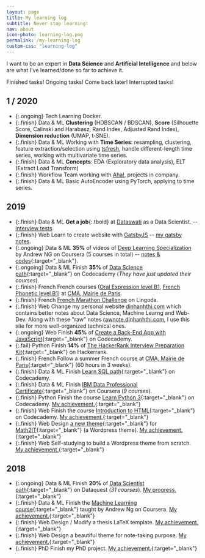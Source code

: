 ```yaml
---
layout: page
title: My learning log
subtitle: Never stop learning!
nav: about
icon-photo: learning-log.png
permalink: /my-learning-log
custom-css: "learning-log"
---
```


I want to be an expert in **Data Science** and **Artificial Intelligence** and below are what I've learned/done so far to achieve it.

<p class="text-left">
  <span class="task finish d-inline-block mr-3">Finished tasks!</span>
  <span class="task ongoing d-inline-block mr-3">Ongoing tasks!</span>
  <span class="task delay d-inline-block mr-3">Come back later!</span>
  <span class="task fail d-inline-block">Interrupted tasks!</span>
</p>

## 1 / 2020

- {:.ongoing} <span class="tbadge badge-orange">Tech</span> Learning Docker.
- {:.finish} <span class="tbadge badge-yellow">Data & ML</span> **Clustering** (HDBSCAN / BDSCAN), **Score** (Silhouette Score, Calinski and Harabasz, Rand Index, Adjusted Rand Index), **Dimension reduction** (UMAP, t-SNE).
- {:.finish} <span class="tbadge badge-yellow">Data & ML</span> Working with **Time Series**: resampling, clustering, feature extraction/selection using [tsfresh](https://tsfresh.readthedocs.io/en/latest/), handle different-length time series, working with multivariate time series.
- {:.finish} <span class="tbadge badge-yellow">Data & ML</span> **Concepts**: EDA (Exploratory data analysis), ELT (Extract Load Transform)
- {:.finish} <span class="tbadge badge-gray">Workflow</span> Team working with [Aha!](http://aha.io/), projects in company.
- {:.finish} <span class="tbadge badge-yellow">Data & ML</span> Basic AutoEncoder using PyTorch, applying to time series.


## 2019

- {:.finish} <span class="tbadge badge-yellow">Data & ML</span> **Get a job**{:.tbold} at [Dataswati](https://www.dataswati.com/) as a Data Scientist. -- [interview tests](https://github.com/dinhanhthi/data-science-learning/tree/master/interview/dataswati).
- {:.finish} <span class="tbadge badge-blue">Web</span> Learn to create website with [GatsbyJS](https://www.gatsbyjs.org/) -- [my gatsby notes](/gatsby-js).
- {:.ongoing} <span class="tbadge badge-yellow">Data & ML</span> **35%** of videos of [Deep Learning Specialization](https://www.coursera.org/specializations/deep-learning) by Andrew NG on Coursera (5 courses in total) -- [notes & codes](https://github.com/dinhanhthi/deeplearning.ai-notes){:target="_blank"}.
- {:.ongoing} <span class="tbadge badge-yellow">Data & ML</span> Finish **35%** of [Data Science path](https://www.codecademy.com/learn/paths/data-science){:target="_blank"} on Codecademy (*They have just updated their courses*).
- {:.finish} <span class="tbadge badge-green">French</span> French courses ([Oral Expression level B1](https://cma.paris.fr/#displayElement(7490)), [French Phonetic level B1](https://cma.paris.fr/#displayElement(7492))) at [CMA, Mairie de Paris](https://cma.paris.fr/).
- {:.finish} <span class="tbadge badge-green">French</span> [French Marathon Challenge](https://www.lingoda.com/en/language-marathon) on Lingoda.
- {:.finish} <span class="tbadge badge-blue">Web</span> Change my personal website [dinhanhthi.com](https://note.dinhanhthi.com) which contains better notes about Data Science, Machine Learng and Web-Dev. Along with these "raw" notes [rawnote.dinhanhthi.com](https://rawnote.dinhanhthi.com/), I use this site for more well-organized technical ones.
- {:.ongoing} <span class="tbadge badge-blue">Web</span> Finish **45%** of [Create a Back-End App with JavaScript](https://www.codecademy.com/learn/paths/create-a-back-end-app-with-javascript){:target="_blank"} on Codecademy.
- {:.fail} <span class="tbadge badge-orange">Python</span> Finish **14%** of [The HackerRank Interview Preparation Kit](https://www.hackerrank.com/interview/interview-preparation-kit){:target="_blank"} on Hackerrank.
- {:.finish} <span class="tbadge badge-green">French</span> Follow a summer French course at [CMA, Mairie de Paris](https://cma.paris.fr/){:target="_blank"} (60 hours in 3 weeks).
- {:.finish} <span class="tbadge badge-yellow">Data & ML</span> Finish [Learn SQL path](https://www.codecademy.com/learn/learn-sql){:target="_blank"} on Codecademy.
- {:.finish} <span class="tbadge badge-yellow">Data & ML</span> Finish [IBM Data Professional Certificate](https://www.coursera.org/specializations/ibm-data-science-professional-certificate){:target="_blank"} on Coursera (*9 courses*).
- {:.finish} <span class="tbadge badge-orange">Python</span> Finish the course [Learn Python 3](https://www.codecademy.com/learn/learn-python-3){:target="_blank"} on Codecademy. [My achievement.](https://www.codecademy.com/dinhanhthi){:target="_blank"}
- {:.finish} <span class="tbadge badge-blue">Web</span> Finish the course [Introduction to HTML](https://www.codecademy.com/learn/learn-html){:target="_blank"} on Codecademy. [My achievement.](https://www.codecademy.com/dinhanhthi){:target="_blank"}
- {:.finish} <span class="tbadge badge-blue">Web</span> Design [a new theme](https://github.com/dinhanhthi/math2itwp){:target="_blank"} for [Math2IT](https://math2it.com){:target="_blank"} (a Wordpress theme). [My achievement.](https://math2it.com){:target="_blank"}
- {:.finish} <span class="tbadge badge-blue">Web</span> Self-studying to build a Wordpress theme from scratch. [My achievement.](https://github.com/dinhanhthi/math2itwp){:target="_blank"}

## 2018

- {:.ongoing} <span class="tbadge badge-yellow">Data & ML</span> Finish **20%** of [Data Scientist path](https://www.dataquest.io/path/data-scientist){:target="_blank"} on Dataquest (*31 courses*). [My progress.](https://app.dataquest.io/profile/dinhanhthimail){:target="_blank"}
- {:.finish} <span class="tbadge badge-yellow">Data & ML</span> Finish the [Machine Learning course](https://www.coursera.org/learn/machine-learning){:target="_blank"} taught by Andrew Ng on Coursera. [My achievement.](https://www.coursera.org/account/accomplishments/verify/WJ9DNBMRQDJ8){:target="_blank"}
- {:.finish} <span class="tbadge badge-blue">Web</span> Design / Modify a thesis LaTeX template. [My achievement.](https://github.com/dinhanhthi/ThiThesisTemp){:target="_blank"}
- {:.finish} <span class="tbadge badge-blue">Web</span> Design a beautiful theme for note-taking purpose. [My achievement.](https://github.com/dinhanhthi/NoteTheme){:target="_blank"}
- {:.finish} <span class="tbadge badge-gray">PhD</span> Finish my PhD project. [My achievement.](https://github.com/dinhanhthi/MyCertificates/blob/master/Certificate%20of%20completion%20of%20the%20Doctor's%20degree.pdf){:target="_blank"}
